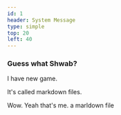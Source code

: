 ```yaml
---
id: 1
header: System Message
type: simple
top: 20
left: 40
---
```


### Guess what Shwab?

I have new game. 

It's called markdown files. 

Wow. Yeah that's me. a marldown file